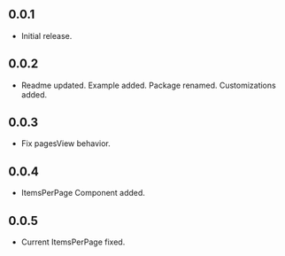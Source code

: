 ## 0.0.1

* Initial release.

## 0.0.2

* Readme updated. Example added. Package renamed. Customizations added.

## 0.0.3

* Fix pagesView behavior.

## 0.0.4

* ItemsPerPage Component added.

## 0.0.5

* Current ItemsPerPage fixed.